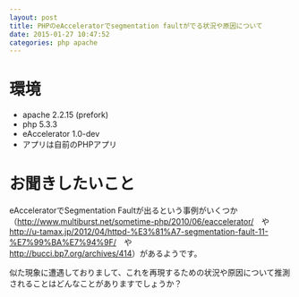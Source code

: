 ```yaml
---
layout: post
title: PHPのeAcceleratorでsegmentation faultがでる状況や原因について
date: 2015-01-27 10:47:52
categories: php apache
---
```

<!-- {% raw %} -->
<h1>環境</h1>

<ul>
<li>apache 2.2.15 (prefork)</li>
<li>php 5.3.3</li>
<li>eAccelerator 1.0-dev</li>
<li>アプリは自前のPHPアプリ</li>
</ul>

<h1>お聞きしたいこと</h1>

<p>eAcceleratorでSegmentation Faultが出るという事例がいくつか<br>
（<a href="http://www.multiburst.net/sometime-php/2010/06/eaccelerator/" rel="nofollow">http://www.multiburst.net/sometime-php/2010/06/eaccelerator/</a>　や<br>
<a href="http://u-tamax.jp/2012/04/httpd-%E3%81%A7-segmentation-fault-11-%E7%99%BA%E7%94%9F/" rel="nofollow">http://u-tamax.jp/2012/04/httpd-%E3%81%A7-segmentation-fault-11-%E7%99%BA%E7%94%9F/</a>　や<br>
<a href="http://bucci.bp7.org/archives/414" rel="nofollow">http://bucci.bp7.org/archives/414</a>）があるようです。</p>

<p>似た現象に遭遇しておりまして、これを再現するための状況や原因について推測されることはどんなことがありますでしょうか？</p>
<!-- {% endraw %} -->

